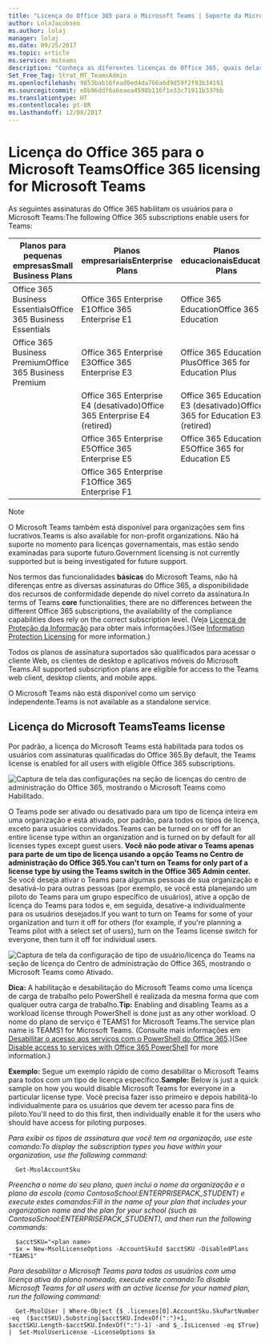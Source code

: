 ```yaml
---
title: "Licença do Office 365 para o Microsoft Teams | Suporte da Microsoft"
author: LolaJacobsen
ms.author: lolaj
manager: lolaj
ms.date: 09/25/2017
ms.topic: article
ms.service: msteams
description: "Conheça as diferentes licenças do Office 365, quais delas habilitam os usuários para o Microsoft Teams e como habilitá-las ou desabilitá-las."
Set_Free_Tag: Strat_MT_TeamsAdmin
ms.openlocfilehash: 9853bab16fead0ed4da766a6d9d59f2f93b34191
ms.sourcegitcommit: e8b96ddf6a6eaea4598b116f1e33c71911b337bb
ms.translationtype: HT
ms.contentlocale: pt-BR
ms.lasthandoff: 12/08/2017
---
```

<a name="office-365-licensing-for-microsoft-teams"></a><span data-ttu-id="edbcf-103">Licença do Office 365 para o Microsoft Teams</span><span class="sxs-lookup"><span data-stu-id="edbcf-103">Office 365 licensing for Microsoft Teams</span></span>
========================================

<span data-ttu-id="edbcf-104">As seguintes assinaturas do Office 365 habilitam os usuários para o Microsoft Teams:</span><span class="sxs-lookup"><span data-stu-id="edbcf-104">The following Office 365 subscriptions enable users for Teams:</span></span>

|<span data-ttu-id="edbcf-105">Planos para pequenas empresas</span><span class="sxs-lookup"><span data-stu-id="edbcf-105">Small Business Plans</span></span>  |<span data-ttu-id="edbcf-106">Planos empresariais</span><span class="sxs-lookup"><span data-stu-id="edbcf-106">Enterprise Plans</span></span>  |<span data-ttu-id="edbcf-107">Planos educacionais</span><span class="sxs-lookup"><span data-stu-id="edbcf-107">Education Plans</span></span>  |
|---------|---------|---------|
|<span data-ttu-id="edbcf-108">Office 365 Business Essentials</span><span class="sxs-lookup"><span data-stu-id="edbcf-108">Office 365 Business Essentials</span></span>     |<span data-ttu-id="edbcf-109">Office 365 Enterprise E1</span><span class="sxs-lookup"><span data-stu-id="edbcf-109">Office 365 Enterprise E1</span></span>         |<span data-ttu-id="edbcf-110">Office 365 Education</span><span class="sxs-lookup"><span data-stu-id="edbcf-110">Office 365 for Education</span></span>         |
|<span data-ttu-id="edbcf-111">Office 365 Business Premium</span><span class="sxs-lookup"><span data-stu-id="edbcf-111">Office 365 Business Premium</span></span>     |<span data-ttu-id="edbcf-112">Office 365 Enterprise E3</span><span class="sxs-lookup"><span data-stu-id="edbcf-112">Office 365 Enterprise E3</span></span>         |<span data-ttu-id="edbcf-113">Office 365 Education Plus</span><span class="sxs-lookup"><span data-stu-id="edbcf-113">Office 365 for Education Plus</span></span>         |
|     |<span data-ttu-id="edbcf-114">Office 365 Enterprise E4 (desativado)</span><span class="sxs-lookup"><span data-stu-id="edbcf-114">Office 365 Enterprise E4 (retired)</span></span>         |<span data-ttu-id="edbcf-115">Office 365 Education E3 (desativado)</span><span class="sxs-lookup"><span data-stu-id="edbcf-115">Office 365 for Education E3 (retired)</span></span>         |
|     |<span data-ttu-id="edbcf-116">Office 365 Enterprise E5</span><span class="sxs-lookup"><span data-stu-id="edbcf-116">Office 365 Enterprise E5</span></span>         |<span data-ttu-id="edbcf-117">Office 365 Education E5</span><span class="sxs-lookup"><span data-stu-id="edbcf-117">Office 365 for Education E5</span></span>   
      |<span data-ttu-id="edbcf-118">Office 365 Enterprise F1</span><span class="sxs-lookup"><span data-stu-id="edbcf-118">Office 365 Enterprise F1</span></span> |  |

> [!NOTE]
> <span data-ttu-id="edbcf-119">O Microsoft Teams também está disponível para organizações sem fins lucrativos.</span><span class="sxs-lookup"><span data-stu-id="edbcf-119">Teams is also available for non-profit organizations.</span></span> <span data-ttu-id="edbcf-120">Não há suporte no momento para licenças governamentais, mas estão sendo examinadas para suporte futuro.</span><span class="sxs-lookup"><span data-stu-id="edbcf-120">Government licensing is not currently supported but is being investigated for future support.</span></span>
        


<span data-ttu-id="edbcf-121">Nos termos das funcionalidades **básicas** do Microsoft Teams, não há diferenças entre as diversas assinaturas do Office 365, a disponibilidade dos recursos de conformidade depende do nível correto da assinatura.</span><span class="sxs-lookup"><span data-stu-id="edbcf-121">In terms of Teams **core** functionalities, there are no differences between the different Office 365 subscriptions, the availability of the compliance capabilities does rely on the correct subscription level.</span></span> <span data-ttu-id="edbcf-122">(Veja [Licença de Proteção da Informação](https://support.office.com/en-us/article/Plan-for-Office-365-security-and-information-protection-capabilities-3d4ac4a1-3920-4ff9-918f-011f3ce60408) para obter mais informações.)</span><span class="sxs-lookup"><span data-stu-id="edbcf-122">(See [Information Protection Licensing](https://support.office.com/en-us/article/Plan-for-Office-365-security-and-information-protection-capabilities-3d4ac4a1-3920-4ff9-918f-011f3ce60408) for more information.)</span></span>

<span data-ttu-id="edbcf-123">Todos os planos de assinatura suportados são qualificados para acessar o cliente Web, os clientes de desktop e aplicativos móveis do Microsoft Teams.</span><span class="sxs-lookup"><span data-stu-id="edbcf-123">All supported subscription plans are eligible for access to the Teams web client, desktop clients, and mobile apps.</span></span>

<span data-ttu-id="edbcf-124">O Microsoft Teams não está disponível como um serviço independente.</span><span class="sxs-lookup"><span data-stu-id="edbcf-124">Teams is not available as a standalone service.</span></span>

<a name="teams-license"></a><span data-ttu-id="edbcf-125">Licença do Microsoft Teams</span><span class="sxs-lookup"><span data-stu-id="edbcf-125">Teams license</span></span>
-------------

<span data-ttu-id="edbcf-126">Por padrão, a licença do Microsoft Teams está habilitada para todos os usuários com assinaturas qualificadas do Office 365.</span><span class="sxs-lookup"><span data-stu-id="edbcf-126">By default, the Teams license is enabled for all users with eligible Office 365 subscriptions.</span></span>

![Captura de tela das configurações na seção de licenças do centro de administração do Office 365, mostrando o Microsoft Teams como Habilitado.](media/Understand_Office_365_Licensing__for_Microsoft_Teams_image2.png)


<span data-ttu-id="edbcf-128">O Teams pode ser ativado ou desativado para um tipo de licença inteira em uma organização e está ativado, por padrão, para todos os tipos de licença, exceto para usuários convidados.</span><span class="sxs-lookup"><span data-stu-id="edbcf-128">Teams can be turned on or off for an entire license type within an organization and is turned on by default for all licenses types except guest users.</span></span> <span data-ttu-id="edbcf-129">**Você não pode ativar o Teams apenas para parte de um tipo de licença usando a opção Teams no Centro de administração do Office 365.**</span><span class="sxs-lookup"><span data-stu-id="edbcf-129">**You can't turn on Teams for only part of a license type by using the Teams switch in the Office 365 Admin center.**</span></span> <span data-ttu-id="edbcf-130">Se você deseja ativar o Teams para algumas pessoas de sua organização e desativá-lo para outras pessoas (por exemplo, se você está planejando um piloto do Teams para um grupo específico de usuários), ative a opção de licença do Teams para todos e, em seguida, desative-a individualmente para os usuários desejados.</span><span class="sxs-lookup"><span data-stu-id="edbcf-130">If you want to turn on Teams for some of your organization and turn it off for others (for example, if you're planning a Teams pilot with a select set of users), turn on the Teams license switch for everyone, then turn it off for individual users.</span></span>

![Captura de tela da configuração de tipo de usuário/licença do Teams na seção de licença do Centro de administração do Office 365, mostrando o Microsoft Teams como Ativado.](media/Understand_Office_365_Licensing__for_Microsoft_Teams_image3.png)


<span data-ttu-id="edbcf-132">**Dica:**   A habilitação e desabilitação do Microsoft Teams como uma licença de carga de trabalho pelo PowerShell é realizada da mesma forma que com qualquer outra carga de trabalho.</span><span class="sxs-lookup"><span data-stu-id="edbcf-132">**Tip:**   Enabling and disabling Teams as a workload license through PowerShell is done just as any other workload.</span></span> <span data-ttu-id="edbcf-133">O nome do plano de serviço é TEAMS1 for Microsoft Teams.</span><span class="sxs-lookup"><span data-stu-id="edbcf-133">The service plan name is TEAMS1 for Microsoft Teams.</span></span> <span data-ttu-id="edbcf-134">(Consulte mais informações em [Desabilitar o acesso aos serviços com o PowerShell do Office 365](https://technet.microsoft.com/en-us/library/dn771769.aspx).)</span><span class="sxs-lookup"><span data-stu-id="edbcf-134">(See [Disable access to services with Office 365 PowerShell](https://technet.microsoft.com/en-us/library/dn771769.aspx) for more information.)</span></span>

<span data-ttu-id="edbcf-135">**Exemplo:** Segue um exemplo rápido de como desabilitar o Microsoft Teams para todos com um tipo de licença específico.</span><span class="sxs-lookup"><span data-stu-id="edbcf-135">**Sample:** Below is just a quick sample on how you would disable Microsoft Teams for everyone in a particular license type.</span></span> <span data-ttu-id="edbcf-136">Você precisa fazer isso primeiro e depois habilitá-lo individualmente para os usuários que devem ter acesso para fins de piloto.</span><span class="sxs-lookup"><span data-stu-id="edbcf-136">You'll need to do this first, then individually enable it for the users who should have access for piloting purposes.</span></span>

<span data-ttu-id="edbcf-137">*Para exibir os tipos de assinatura que você tem na organização, use este comando:*</span><span class="sxs-lookup"><span data-stu-id="edbcf-137">*To display the subscription types you have within your organization, use the following command:*</span></span>

      Get-MsolAccountSku

<span data-ttu-id="edbcf-138">*Preencha o nome do seu plano, quen inclui o nome da organização e o plano da escola (como ContosoSchool:ENTERPRISEPACK_STUDENT) e execute estes comandos:*</span><span class="sxs-lookup"><span data-stu-id="edbcf-138">*Fill in the name of your plan that includes your organization name and the plan for your school (such as ContosoSchool:ENTERPRISEPACK_STUDENT), and then run the following commands:*</span></span>

      $acctSKU="<plan name>
      $x = New-MsolLicenseOptions -AccountSkuId $acctSKU -DisabledPlans "TEAMS1"
<span data-ttu-id="edbcf-139">*Para desabilitar o Microsoft Teams para todos os usuários com uma licença ativa do plano nomeado, execute este comando:*</span><span class="sxs-lookup"><span data-stu-id="edbcf-139">*To disable Microsoft Teams for all users with an active license for your named plan, run the following command:*</span></span>

      Get-MsolUser | Where-Object {$_.licenses[0].AccountSku.SkuPartNumber -eq  ($acctSKU).Substring($acctSKU.IndexOf(":")+1,  $acctSKU.Length-$acctSKU.IndexOf(":")-1) -and $_.IsLicensed -eq $True} |  Set-MsolUserLicense -LicenseOptions $x